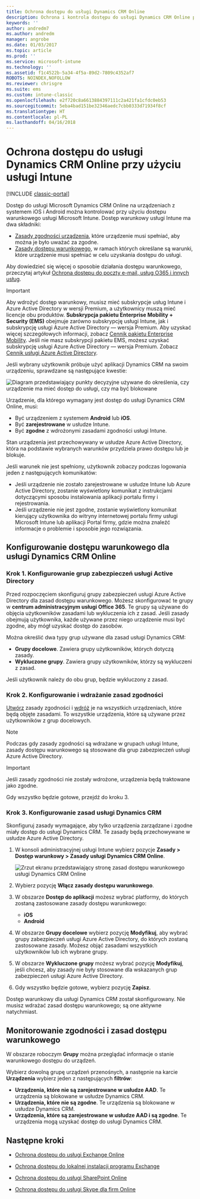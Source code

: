 ```yaml
---
title: Ochrona dostępu do usługi Dynamics CRM Online
description: Ochrona i kontrola dostępu do usługi Dynamics CRM Online przy użyciu dostępu warunkowego.
keywords: ''
author: andredm7
ms.author: andredm
manager: angrobe
ms.date: 01/03/2017
ms.topic: article
ms.prod: ''
ms.service: microsoft-intune
ms.technology: ''
ms.assetid: f1c4522b-5a34-4f5a-89d2-7809c4352af7
ROBOTS: NOINDEX,NOFOLLOW
ms.reviewer: chrisgre
ms.suite: ems
ms.custom: intune-classic
ms.openlocfilehash: e2f720c8a6613884397111c2a421fa1cfdc0eb53
ms.sourcegitcommit: 5eba4bad151be32346aedc7cbb0333d71934f8cf
ms.translationtype: HT
ms.contentlocale: pl-PL
ms.lasthandoff: 04/16/2018
---
```

# <a name="protect-access-to-dynamics-crm-online-with-intune"></a>Ochrona dostępu do usługi Dynamics CRM Online przy użyciu usługi Intune

[!INCLUDE [classic-portal](../includes/classic-portal.md)]

Dostęp do usługi Microsoft Dynamics CRM Online na urządzeniach z systemem iOS i Android można kontrolować przy użyciu dostępu warunkowego usługi Microsoft Intune.  Dostęp warunkowy usługi Intune ma dwa składniki:
* [Zasady zgodności urządzenia](introduction-to-device-compliance-policies-in-microsoft-intune.md), które urządzenie musi spełniać, aby można je było uważać za zgodne.
* [Zasady dostępu warunkowego](restrict-access-to-email-and-o365-services-with-microsoft-intune.md), w ramach których określane są warunki, które urządzenie musi spełniać w celu uzyskania dostępu do usługi.

Aby dowiedzieć się więcej o sposobie działania dostępu warunkowego, przeczytaj artykuł [Ochrona dostępu do poczty e-mail, usług O365 i innych usług](restrict-access-to-email-and-o365-services-with-microsoft-intune.md).

> [!IMPORTANT]
> Aby wdrożyć dostęp warunkowy, musisz mieć subskrypcje usług Intune i Azure Active Directory w wersji Premium, a użytkownicy muszą mieć licencje obu produktów. **Subskrypcja pakietu Enterprise Mobility + Security (EMS)** obejmuje zarówno subskrypcję usługi Intune, jak i subskrypcję usługi Azure Active Directory — wersja Premium. Aby uzyskać więcej szczegółowych informacji, zobacz [Cennik pakietu Enterprise Mobility](https://www.microsoft.com/cloud-platform/enterprise-mobility-pricing). Jeśli nie masz subskrypcji pakietu EMS, możesz uzyskać subskrypcję usługi Azure Active Directory — wersja Premium. Zobacz [Cennik usługi Azure Active Directory](https://azure.microsoft.com/pricing/details/active-directory/).

Jeśli wybrany użytkownik próbuje użyć aplikacji Dynamics CRM na swoim urządzeniu, sprawdzane są następujące kwestie:

![Diagram przedstawiający punkty decyzyjne używane do określenia, czy urządzenie ma mieć dostęp do usługi, czy ma być blokowane](../media/mdm-ca-dynamics-crm-flow-diagram.png)

Urządzenie, dla którego wymagany jest dostęp do usługi Dynamics CRM Online, musi:
* Być urządzeniem z systemem **Android** lub **iOS**.
* Być **zarejestrowane** w usłudze Intune.
* Być **zgodne** z wdrożonymi zasadami zgodności usługi Intune.

Stan urządzenia jest przechowywany w usłudze Azure Active Directory, która na podstawie wybranych warunków przydziela prawo dostępu lub je blokuje.

Jeśli warunek nie jest spełniony, użytkownik zobaczy podczas logowania jeden z następujących komunikatów:
* Jeśli urządzenie nie zostało zarejestrowane w usłudze Intune lub Azure Active Directory, zostanie wyświetlony komunikat z instrukcjami dotyczącymi sposobu instalowania aplikacji portalu firmy i rejestrowania.
* Jeśli urządzenie nie jest zgodne, zostanie wyświetlony komunikat kierujący użytkownika do witryny internetowej portalu firmy usługi Microsoft Intune lub aplikacji Portal firmy, gdzie można znaleźć informacje o problemie i sposobie jego rozwiązania.

## <a name="configure-conditional-access-for-dynamics-crm-online"></a>Konfigurowanie dostępu warunkowego dla usługi Dynamics CRM Online  
### <a name="step-1-configure-active-directory-security-groups"></a>Krok 1. Konfigurowanie grup zabezpieczeń usługi Active Directory

Przed rozpoczęciem skonfiguruj grupy zabezpieczeń usługi Azure Active Directory dla zasad dostępu warunkowego. Możesz skonfigurować te grupy w **centrum administracyjnym usługi Office 365**. Te grupy są używane do objęcia użytkowników zasadami lub wykluczenia ich z zasad. Jeśli zasady obejmują użytkownika, każde używane przez niego urządzenie musi być zgodne, aby mógł uzyskać dostęp do zasobów.

Można określić dwa typy grup używane dla zasad usługi Dynamics CRM:
* **Grupy docelowe**. Zawiera grupy użytkowników, których dotyczą zasady.
* **Wykluczone grupy**. Zawiera grupy użytkowników, którzy są wykluczeni z zasad.

Jeśli użytkownik należy do obu grup, będzie wykluczony z zasad.

### <a name="step-2-configure-and-deploy-a-compliance-policy"></a>Krok 2. Konfigurowanie i wdrażanie zasad zgodności
[Utwórz](create-a-device-compliance-policy-in-microsoft-intune.md) zasady zgodności i [wdróż](deploy-and-monitor-a-device-compliance-policy-in-microsoft-intune.md) je na wszystkich urządzeniach, które będą objęte zasadami. To wszystkie urządzenia, które są używane przez użytkowników z grup docelowych.

> [!NOTE]
> Podczas gdy zasady zgodności są wdrażane w grupach usługi Intune, zasady dostępu warunkowego są stosowane dla grup zabezpieczeń usługi Azure Active Directory.

> [!IMPORTANT]
> Jeśli zasady zgodności nie zostały wdrożone, urządzenia będą traktowane jako zgodne.

Gdy wszystko będzie gotowe, przejdź do kroku 3.
### <a name="step-3-configure-the-dynamics-crm-policy"></a>Krok 3. Konfigurowanie zasad usługi Dynamics CRM
Skonfiguruj zasady wymagające, aby tylko urządzenia zarządzane i zgodne miały dostęp do usługi Dynamics CRM. Te zasady będą przechowywane w usłudze Azure Active Directory.

1. W konsoli administracyjnej usługi Intune wybierz pozycje **Zasady > Dostęp warunkowy > Zasady usługi Dynamics CRM Online**.

   ![Zrzut ekranu przedstawiający stronę zasad dostępu warunkowego usługi Dynamics CRM Online](../media/mdm-ca-dynamics-crm-policy-configuration.png)

2. Wybierz pozycję **Włącz zasady dostępu warunkowego**.
3. W obszarze **Dostęp do aplikacji** możesz wybrać platformy, do których zostaną zastosowane zasady dostępu warunkowego:
   * **iOS**
   * **Android**
4. W obszarze **Grupy docelowe** wybierz pozycję **Modyfikuj**, aby wybrać grupy zabezpieczeń usługi Azure Active Directory, do których zostaną zastosowane zasady. Możesz objąć zasadami wszystkich użytkowników lub ich wybrane grupy.
5. W obszarze **Wykluczone grupy** możesz wybrać pozycję **Modyfikuj**, jeśli chcesz, aby zasady nie były stosowane dla wskazanych grup zabezpieczeń usługi Azure Active Directory.
6. Gdy wszystko będzie gotowe, wybierz pozycję **Zapisz**.

Dostęp warunkowy dla usługi Dynamics CRM został skonfigurowany. Nie musisz wdrażać zasad dostępu warunkowego; są one aktywne natychmiast.
##  <a name="monitor-the-compliance-and-conditional-access-policies"></a>Monitorowanie zgodności i zasad dostępu warunkowego

W obszarze roboczym **Grupy** można przeglądać informacje o stanie warunkowego dostępu do urządzeń.

Wybierz dowolną grupę urządzeń przenośnych, a następnie na karcie **Urządzenia** wybierz jeden z następujących **filtrów**:
* **Urządzenia, które nie są zarejestrowane w usłudze AAD**. Te urządzenia są blokowane w usłudze Dynamics CRM.
* **Urządzenia, które nie są zgodne**. Te urządzenia są blokowane w usłudze Dynamics CRM.
* **Urządzenia, które są zarejestrowane w usłudze AAD i są zgodne**. Te urządzenia mogą uzyskać dostęp do usługi Dynamics CRM.

##  <a name="next-steps"></a>Następne kroki
* [Ochrona dostępu do usługi Exchange Online](restrict-access-to-exchange-online-with-microsoft-intune.md)

* [Ochrona dostępu do lokalnej instalacji programu Exchange](restrict-access-to-exchange-onpremises-with-microsoft-intune.md)
* [Ochrona dostępu do usługi SharePoint Online](restrict-access-to-sharepoint-online-with-microsoft-intune.md)

* [Ochrona dostępu do usługi Skype dla firm Online](restrict-access-to-skype-for-business-online-with-microsoft-intune.md)
